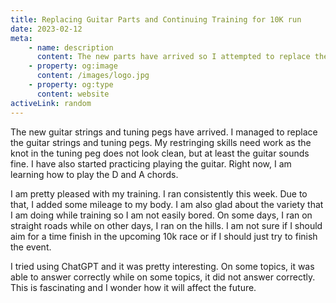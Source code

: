 ```yaml
---
title: Replacing Guitar Parts and Continuing Training for 10K run
date: 2023-02-12
meta:
    - name: description
      content: The new parts have arrived so I attempted to replace the guitar strings and tuning pegs.
    - property: og:image
      content: /images/logo.jpg
    - property: og:type
      content: website
activeLink: random
---
```


<script setup>
import BlogPost from './.vitepress/theme/components/BlogPost.vue';
</script>

<BlogPost>
  <div>

The new guitar strings and tuning pegs have arrived. I managed to replace the guitar strings and tuning pegs. My restringing skills need work as the knot in the tuning peg does not look clean, but at least the guitar sounds fine. I have also started practicing playing the guitar. Right now, I am learning how to play the D and A chords.

I am pretty pleased with my training. I ran consistently this week. Due to that, I added some mileage to my body. I am also glad about the variety that I am doing while training so I am not easily bored. On some days, I ran on straight roads while on other days, I ran on the hills. I am not sure if I should aim for a time finish in the upcoming 10k race or if I should just try to finish the event.

I tried using ChatGPT and it was pretty interesting. On some topics, it was able to answer correctly while on some topics, it did not answer correctly. This is fascinating and I wonder how it will affect the future.

  </div>
</BlogPost>
